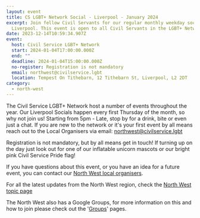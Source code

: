 ```yaml
---
layout: event
title: CS LGBT+ Network Social - Liverpool - January 2024
excerpt: Join fellow Civil Servants for our regular monthly weekday social in
  Liverpool. This event is open to all Civil Servants in the LGBT+ Network.
date: 2023-12-14T10:59:34.907Z
event:
  host: Civil Service LGBT+ Network
  start: 2024-01-04T17:00:00.000Z
  end: ""
  deadline: 2024-01-04T15:00:00.000Z
  no-register: Registration is not mandatory
  email: northwest@civilservice.lgbt
  location: Tempest On Tithebarn, 12 Tithebarn St, Liverpool, L2 2DT
category:
  - north-west
---
```

The Civil Service LGBT+ Network host a number of events throughout the year. Our Liverpool Socials happen every first Thursday of the month, so why not join us! Starting from 5pm - Late, stop by for a drink, bite or even just a chat. If you are new to the network or it's your first event by all means reach out to the Local Organisers via email: [northwest@civilservice.lgbt](<mailto: northwest@civilservice.lgbt>)

Registration is not mandatory, but by all means get in touch! If turning up on the day just look out for one of our inflatable unicorn mascots or our bright pink Civil Service Pride flag!

If you have questions about this event, or you have an idea for a future event, you can contact our [North West local organisers](mailto:northwest@civilservice.lgbt).

For all the latest updates from the North West region, check the [North West topic page](/topic/north-west)

T﻿he North West also has a Google Groups, for more information on this and how to join please check out the '[Groups](https://www.civilservice.lgbt/groups/)' pages.
